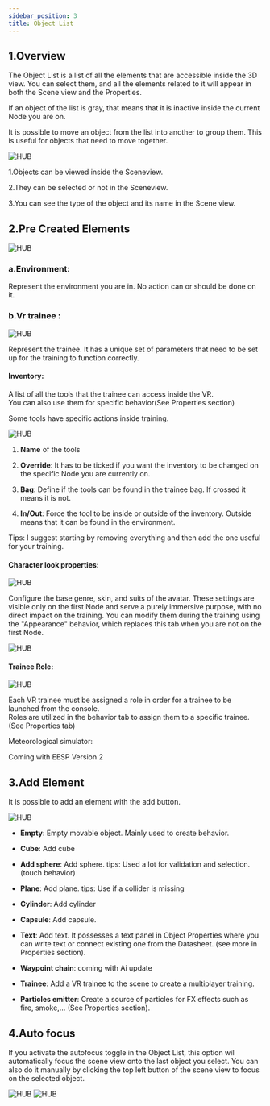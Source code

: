 ```yaml
---
sidebar_position: 3
title: Object List
---
```


## 1.Overview 
 

The Object List is a list of all the elements that are accessible inside the 3D view. You can select them, and all the elements related to it will appear in both the Scene view and the Properties. 

 
If an object of the list is gray, that means that it is inactive inside the current Node you are on. 

 

It is possible to move an object from the list into another to group them. This is useful for objects that need to move together. 

 
![HUB](/img/11Hierarchy.png)
 

1.Objects can be viewed inside the Sceneview. 

2.They can be selected or not in the Sceneview. 

3.You can see the type of the object and its name in the Scene view.
 

 
## 2.Pre Created Elements 

 

 ![HUB](/img/12Hierarchy.png)

 

### a.Environment: 

 
Represent the environment you are in. No action can or should be done on it. 

 

 

### b.Vr trainee : 

 ![HUB](/img/13VRmodule.png)

Represent the trainee. It has a unique set of parameters that need to be set up for the training to function correctly. 

 

 

 

#### Inventory: 

A list of all the tools that the trainee can access inside the VR.  
You can also use them for specific behavior(See Properties section) 

Some tools have specific actions inside training. 

 ![HUB](/img/15inventory.gif)
 

 

1. **Name** of the tools 

2. **Override**: It has to be ticked if you want the inventory to be changed on the specific Node you are currently on. 

3. **Bag**: Define if the tools can be found in the trainee bag. If crossed it means it is not. 

4. **In/Out**: Force the tool to be inside or outside of the inventory. Outside means that it can be found in the environment. 
 
Tips: I suggest starting by removing everything and then add the one useful for your training. 

 

 

 

 

#### Character look properties: 

 
 ![HUB](/img/15kinProperties.png)
  

Configure the base genre, skin, and suits of the avatar. These settings are visible only on the first Node and serve a purely immersive purpose, with no direct impact on the training. You can modify them during the training using the "Appearance" behavior, which replaces this tab when you are not on the first Node. 

 ![HUB](/img/16kinProperties.png)

 

 

#### Trainee Role: 

 ![HUB](/img/17PlayerRole.gif)

 

Each VR trainee must be assigned a role in order for a trainee to be launched from the console.  
Roles are utilized in the behavior tab to assign them to a specific trainee.(See Properties tab) 
 

Meteorological simulator: 
 

Coming with EESP Version 2 

 

## 3.Add Element 

 

It is possible to add an element with the add button. 
 
![HUB](/img/18AddElement.gif)
 

 

- **Empty**: Empty movable object. Mainly used to create behavior. 

- **Cube**: Add cube 

- **Add sphere**: Add sphere. tips: Used a lot for validation and selection. (touch behavior) 

- **Plane**: Add plane. tips: Use if a collider is missing 

- **Cylinder**: Add cylinder 

- **Capsule**: Add capsule. 

- **Text**: Add text. It possesses a text panel in Object Properties where you can write text or connect existing one from the Datasheet. (see more in Properties section). 

- **Waypoint chain**: coming with Ai update 

- **Trainee**: Add a VR trainee to the scene to create a multiplayer training. 

- **Particles emitter**: Create a source of particles for FX effects such as fire, smoke,... (See Properties section).

## 4.Auto focus

If you activate the autofocus toggle in the Object List, this option will automatically focus the scene view onto the last object you select. You can also do it manually by clicking the top left button of the scene view to focus on the selected object.

![HUB](/img/10Autofocus.png)
![HUB](/img/10Manualfocus.png) 
